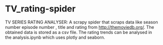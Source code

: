 # TV_rating-spider
TV SERIES RATING ANALYSER:
  A scrapy spider that scraps data like season number episode number , title and rating from http://themoviedb.org/.
  The obtained data is stored as a csv file.
  The rating trends can be analysed in the analysis.ipynb which uses plotly and seaborn.

